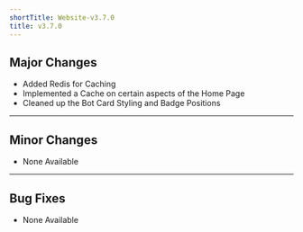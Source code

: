```yaml
---
shortTitle: Website-v3.7.0
title: v3.7.0
---
```


## Major Changes
* Added Redis for Caching
* Implemented a Cache on certain aspects of the Home Page
* Cleaned up the Bot Card Styling and Badge Positions


---

## Minor Changes
* None Available

---

## Bug Fixes
* None Available
